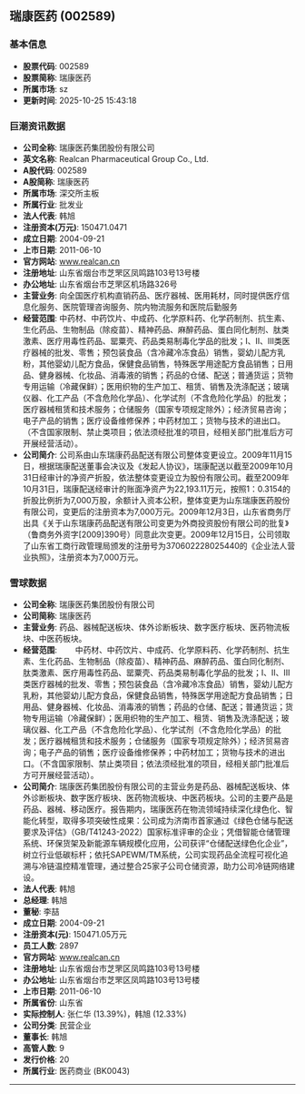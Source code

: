 ## 瑞康医药 (002589)

### 基本信息

- **股票代码**: 002589
- **股票简称**: 瑞康医药
- **所属市场**: sz
- **更新时间**: 2025-10-25 15:43:18

### 巨潮资讯数据

- **公司全称**: 瑞康医药集团股份有限公司
- **英文名称**: Realcan Pharmaceutical Group Co., Ltd.
- **A股代码**: 002589
- **A股简称**: 瑞康医药
- **所属市场**: 深交所主板
- **所属行业**: 批发业
- **法人代表**: 韩旭
- **注册资本(万元)**: 150471.0471
- **成立日期**: 2004-09-21
- **上市日期**: 2011-06-10
- **官方网站**: www.realcan.cn
- **注册地址**: 山东省烟台市芝罘区凤鸣路103号13号楼
- **办公地址**: 山东省烟台市芝罘区机场路326号
- **主营业务**: 向全国医疗机构直销药品、医疗器械、医用耗材，同时提供医疗信息化服务、医院管理咨询服务、院内物流服务和医院后勤服务
- **经营范围**: 中药材、中药饮片、中成药、化学原料药、化学药制剂、抗生素、生化药品、生物制品（除疫苗）、精神药品、麻醉药品、蛋白同化制剂、肽类激素、医疗用毒性药品、罂粟壳、药品类易制毒化学品的批发；Ⅰ、Ⅱ、Ⅲ类医疗器械的批发、零售；预包装食品（含冷藏冷冻食品）销售，婴幼儿配方乳粉，其他婴幼儿配方食品，保健食品销售，特殊医学用途配方食品销售；日用品、健身器械、化妆品、消毒液的销售；药品的仓储、配送；普通货运；货物专用运输（冷藏保鲜）；医用织物的生产加工、租赁、销售及洗涤配送；玻璃仪器、化工产品（不含危险化学品）、化学试剂（不含危险化学品）的批发；医疗器械租赁和技术服务；仓储服务（国家专项规定除外）；经济贸易咨询；电子产品的销售；医疗设备维修保养；中药材加工；货物与技术的进出口。（不含国家限制、禁止类项目；依法须经批准的项目，经相关部门批准后方可开展经营活动）。
- **公司简介**: 公司系由山东瑞康药品配送有限公司整体变更设立。2009年11月15日，根据瑞康配送董事会决议及《发起人协议》，瑞康配送以截至2009年10月31日经审计的净资产折股，依法整体变更设立为股份有限公司。截至2009年10月31日，瑞康配送经审计的账面净资产为22,193.11万元，按照1：0.3154的折股比例折为7,000万股，余额计入资本公积，整体变更为山东瑞康医药股份有限公司，变更后的注册资本为7,000万元。2009年12月3日，山东省商务厅出具《关于山东瑞康药品配送有限公司变更为外商投资股份有限公司的批复》（鲁商务外资字[2009]390号）同意此次变更。2009年12月15日，公司领取了山东省工商行政管理局颁发的注册号为370602228025440的《企业法人营业执照》，注册资本为7,000万元。

### 雪球数据

- **公司全称**: 瑞康医药集团股份有限公司
- **公司简称**: 瑞康医药
- **主营业务**: 药品、器械配送板块、体外诊断板块、数字医疗板块、医药物流板块、中医药板块。
- **经营范围**: 　　中药材、中药饮片、中成药、化学原料药、化学药制剂、抗生素、生化药品、生物制品（除疫苗）、精神药品、麻醉药品、蛋白同化制剂、肽类激素、医疗用毒性药品、罂粟壳、药品类易制毒化学品的批发；Ⅰ、Ⅱ、Ⅲ类医疗器械的批发、零售；预包装食品（含冷藏冷冻食品）销售，婴幼儿配方乳粉，其他婴幼儿配方食品，保健食品销售，特殊医学用途配方食品销售；日用品、健身器械、化妆品、消毒液的销售；药品的仓储、配送；普通货运；货物专用运输（冷藏保鲜）；医用织物的生产加工、租赁、销售及洗涤配送；玻璃仪器、化工产品（不含危险化学品）、化学试剂（不含危险化学品）的批发；医疗器械租赁和技术服务；仓储服务（国家专项规定除外）；经济贸易咨询；电子产品的销售；医疗设备维修保养；中药材加工；货物与技术的进出口。（不含国家限制、禁止类项目；依法须经批准的项目，经相关部门批准后方可开展经营活动）。
- **公司简介**: 瑞康医药集团股份有限公司的主营业务是药品、器械配送板块、体外诊断板块、数字医疗板块、医药物流板块、中医药板块。公司的主要产品是药品、器械、移动医疗。报告期内，瑞康医药在物流领域持续深化绿色化、智能化转型，取得多项突破性成果：公司成为济南市首家通过《绿色仓储与配送要求及评估》（GB/T41243-2022）国家标准评审的企业；凭借智能仓储管理系统、环保货架及新能源车辆规模化应用，公司获评“仓储配送绿色化企业”，树立行业低碳标杆；依托SAPEWM/TM系统，公司实现药品全流程可视化追溯与冷链温控精准管理，通过整合25家子公司仓储资源，助力公司冷链网络建设。
- **法人代表**: 韩旭
- **总经理**: 韩旭
- **董秘**: 李喆
- **成立日期**: 2004-09-21
- **注册资本(元)**: 150471.05万元
- **员工人数**: 2897
- **官方网站**: www.realcan.cn
- **注册地址**: 山东省烟台市芝罘区凤鸣路103号13号楼
- **办公地址**: 山东省烟台市芝罘区凤鸣路103号13号楼
- **上市日期**: 2011-06-10
- **所属省份**: 山东省
- **实际控制人**: 张仁华 (13.39%)，韩旭 (12.33%)
- **公司分类**: 民营企业
- **董事长**: 韩旭
- **高管人数**: 9
- **发行价格**: 20
- **所属行业**: 医药商业 (BK0043)

---